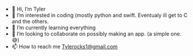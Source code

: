 - 👋 Hi, I’m Tyler
- 👀 I’m interested in coding (mostly python and swift. Eventualy ill get to C and the others.
- 🌱 I’m currently learning everything
- 💞️ I’m looking to collaborate on possibly making an app. (a simple one. 😅)
- 📫 How to reach me Tylerocks1@gmail.com




